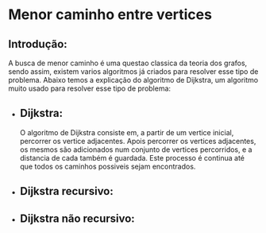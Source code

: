# Menor caminho entre vertices

## Introdução:
A busca de menor caminho é uma questao classica da teoria dos grafos, sendo assim, existem varios algoritmos já criados para resolver esse tipo de problema. Abaixo temos a explicação do algoritmo de Dijkstra, um algoritmo muito usado para resolver esse tipo de problema:

- ## Dijkstra:
    <p>O algoritmo de Dijkstra consiste em, a partir de um vertice inicial, percorrer os vertice adjacentes. Apois percorrer os vertices adjacentes, os mesmos são adicionados num conjunto de vertices percorridos, e a distancia de cada também é guardada. Este processo é continua até que todos os caminhos possiveis sejam encontrados.</p>



- ## Dijkstra recursivo:
- ## Dijkstra não recursivo:

